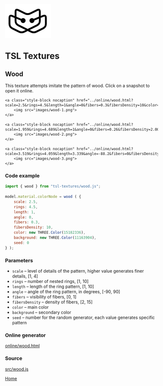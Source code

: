 <img class="logo" src="../assets/logo/logo.png">


# TSL Textures


## Wood

This texture attempts imitate the pattern of wood. Click on
a snapshot to open it online.

<p class="gallery">

	<a class="style-block nocaption" href="../online/wood.html?scale=2.5&rings=4.5&length=1&angle=0&fibers=0.3&fibersDensity=10&color=15182336&background=11163904&seed=0">
		<img src="images/wood-1.png">
	</a>

	<a class="style-block nocaption" href="../online/wood.html?scale=1.959&rings=4.689&length=1&angle=0&fibers=0.26&fibersDensity=2.002&color=16573123&background=12165528&seed=5249">
		<img src="images/wood-2.png">
	</a>

	<a class="style-block nocaption" href="../online/wood.html?scale=3.519&rings=4.059&length=3.339&angle=-88.2&fibers=0&fibersDensity=2&color=12883080&background=15717796&seed=5412">
		<img src="images/wood-3.png">
	</a>

</p>


### Code example

```js
import { wood } from "tsl-textures/wood.js";

model.material.colorNode = wood ( {
	scale: 2.5,
	rings: 4.5,
	length: 1,
	angle: 0,
	fibers: 0.3,
	fibersDensity: 10,
	color: new THREE.Color(15182336),
	background: new THREE.Color(11163904),
	seed: 0
} );
```


### Parameters

* `scale` &ndash; level of details of the pattern, higher value generates finer details, [1, 4]
* `rings` &ndash; number of nested rings, [1, 10]
* `length` &ndash; length of the ring pattern, [1, 10]
* `angle` &ndash; angle of the ring pattern, in degrees, [-90, 90]
* `fibers` &ndash; visibility of fibers, [0, 1]
* `fibersDensity` &ndash; density of fibers, [2, 15]
* `color` &ndash; main color
* `background` &ndash; secondary color
* `seed` &ndash; number for the random generator, each value generates specific pattern


### Online generator

[online/wood.html](../online/wood.html)


### Source

[src/wood.js](https://github.com/boytchev/tsl-textures/blob/main/src/wood.js)


<div class="footnote">
	<a href="../">Home</a>
</div>